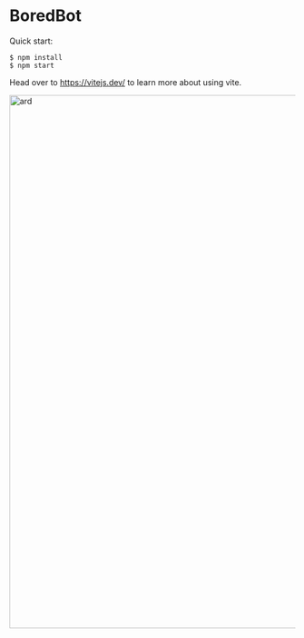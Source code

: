 # BoredBot

Quick start:

```
$ npm install
$ npm start
````

Head over to https://vitejs.dev/ to learn more about using vite. 

<img width="940" alt="ard" src="https://github.com/JavascriptDon/Javascript-Fundamentals/assets/101202952/a6b8181c-e0a4-40c9-ac40-f20d86d049f0">
